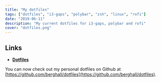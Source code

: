 ```yaml
---
title: "My dotfiles"
tags: ["dotfiles", "i3-gaps", "polybar", "zsh", "linux", "rofi"]
date: "2019-06-11"
description: "My current dotfiles for i3-gaps, polybar and rofi"
cover: "dotfiles.png"
---
```


## Links

- **[Dotfiles](https://github.com/berghall/dotfiles "Github Dotfiles")**

You can now check out my personal dotfiles on Github at [https://github.com/berghall/dotfiles](https://github.com/berghall/dotfiles).